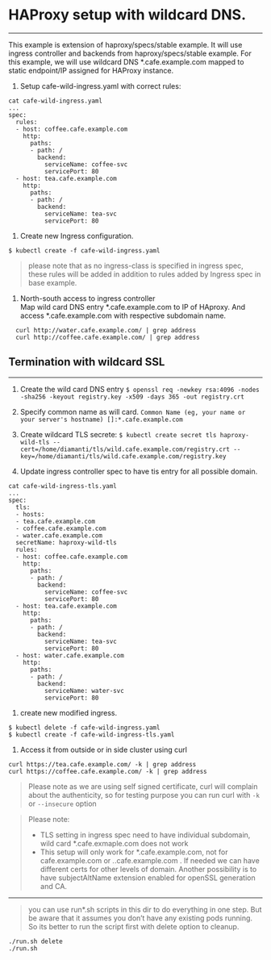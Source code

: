# HAProxy setup with wildcard DNS.

***
This example is extension of haproxy/specs/stable example. It will use ingress controller and backends from haproxy/specs/stable example. For this example, we will use wildcard DNS *.cafe.example.com mapped to static endpoint/IP assigned for HAProxy instance.


1. Setup cafe-wild-ingress.yaml with correct rules:
```
cat cafe-wild-ingress.yaml
...
spec:
  rules:
  - host: coffee.cafe.example.com
    http:
      paths:
      - path: /
        backend:
          serviceName: coffee-svc
          servicePort: 80
  - host: tea.cafe.example.com
    http:
      paths:
      - path: /
        backend:
          serviceName: tea-svc
          servicePort: 80
```

1. Create new Ingress configuration.
```
$ kubectl create -f cafe-wild-ingress.yaml
```
> please note that as no ingress-class is specified in ingress spec, these rules will be added in addition to rules added by Ingress spec in base example.


1.  North-south access to ingress controller         
    Map wild card DNS entry *.cafe.example.com  to IP of HAproxy. And access *.cafe.example.com with respective subdomain name.
```
  curl http://water.cafe.example.com/ | grep address
  curl http://coffee.cafe.example.com/ | grep address
```




## Termination with wildcard SSL 
****

1. Create the wild card DNS entry
```$ openssl req -newkey rsa:4096 -nodes -sha256 -keyout registry.key -x509 -days 365 -out registry.crt```

1. Specify common name as will card.
```Common Name (eg, your name or your server's hostname) []:*.cafe.example.com```

1. Create wildcard TLS secrete:
```$ kubectl create secret tls haproxy-wild-tls --cert=/home/diamanti/tls/wild.cafe.example.com/registry.crt --key=/home/diamanti/tls/wild.cafe.example.com/registry.key```

1. Update ingress controller spec to have tis entry for all possible domain.
```
cat cafe-wild-ingress-tls.yaml
...
spec:
  tls:
  - hosts:
  - tea.cafe.example.com
  - coffee.cafe.example.com
  - water.cafe.example.com
  secretName: haproxy-wild-tls
  rules:
  - host: coffee.cafe.example.com
    http:
      paths:
      - path: /
        backend:
          serviceName: coffee-svc
          servicePort: 80
  - host: tea.cafe.example.com
    http:
      paths:
      - path: /
        backend:
          serviceName: tea-svc
          servicePort: 80
  - host: water.cafe.example.com
    http:
      paths:
      - path: /
        backend:
          serviceName: water-svc
          servicePort: 80
```


1. create new modified ingress.
```
$ kubectl delete -f cafe-wild-ingress.yaml 
$ kubectl create -f cafe-wild-ingress-tls.yaml
```

1. Access it from outside or in side cluster using curl
```
curl https://tea.cafe.example.com/ -k | grep address
curl https://coffee.cafe.example.com/ -k | grep address
```
> Please note as we are using self signed certificate, curl will complain about the authenticity, so for testing purpose you can run curl with `-k` or `--insecure` option


> Please note:
> * TLS setting in ingress spec need to have individual subdomain, wild card *.cafe.exmaple.com does not work
> * This setup will only work for *.cafe.example.com, not for cafe.example.com or *.*.cafe.example.com . If needed we can have different certs for other levels of domain. Another possibility is to have subjectAltName extension enabled for openSSL generation and CA.


***
> you can use run*.sh scripts in this dir to do everything in one step. But be aware that it assumes you don’t have any existing pods running. So its better to run the script first with delete option to cleanup.
```
./run.sh delete
./run.sh
```
